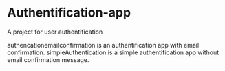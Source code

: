 # Authentification-app
A project for user authentification

authencationemailconfirmation is an authentification app with email confirmation.
simpleAuthentication is a simple authentification app without email confirmation message.

